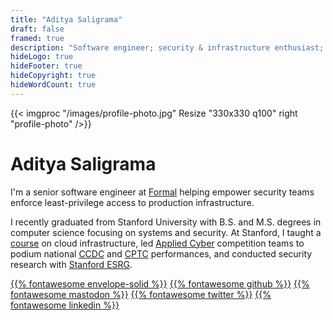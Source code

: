 ```yaml
---
title: "Aditya Saligrama"
draft: false
framed: true
description: "Software engineer; security & infrastructure enthusiast; Stanford alum"
hideLogo: true
hideFooter: true
hideCopyright: true
hideWordCount: true
---
```


{{< imgproc "/images/profile-photo.jpg" Resize "330x330 q100" right "profile-photo" />}}

# Aditya Saligrama

I'm a senior software engineer at [Formal](https://joinformal.com) helping empower security teams enforce least-privilege access to production infrastructure.

I recently graduated from Stanford University with B.S. and M.S. degrees in computer science focusing on systems and security. At Stanford, I taught a [course](https://infracourse.cloud) on cloud infrastructure, led [Applied Cyber](https://applied-cyber.stanford.edu) competition teams to podium national [CCDC](https://nationalccdc.org/index.php/competition/about-ccdc/past-winners) and [CPTC](https://cp.tc/previous-winners) performances, and conducted security research with [Stanford ESRG](https://esrg.stanford.edu).

[{{% fontawesome envelope-solid %}}](mailto:aditya@saligrama.io)
[{{% fontawesome github %}}](https://github.com/saligrama)
[{{% fontawesome mastodon %}}](https://mas.to/@saligrama)
[{{% fontawesome twitter %}}](https://twitter.com/saligrama_a)
[{{% fontawesome linkedin %}}](https://linkedin.com/in/saligrama)
